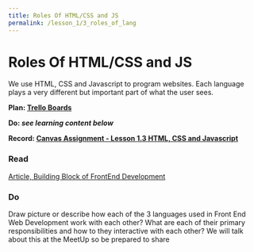```yaml
---
title: Roles Of HTML/CSS and JS
permalink: /lesson_1/3_roles_of_lang
---
```


# Roles Of HTML/CSS and JS

We use HTML, CSS and Javascript to program websites. Each language plays a very different but important part of what the user sees.

**Plan: [Trello Boards](https://trello.com/cg_webdev_ss_2018)**

**Do: _see learning content below_**

**Record: [Canvas Assignment - Lesson 1.3  HTML, CSS and Javascript](https://learn.launchcode.org/courses/131/assignments/6720)**



### Read

[Article, Building Block of FrontEnd Development](https://spin.atomicobject.com/2015/04/20/front-end-dev-frameworks-libraries/)


### Do

Draw picture or describe how each of the 3 languages used in Front End Web Development work with each other? What are each of their primary responsibilities and how to they interactive with each other? We will talk about this at the MeetUp so be prepared to share
